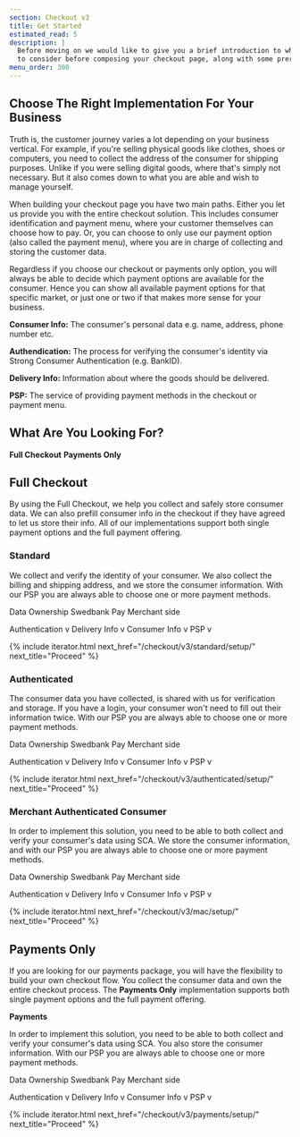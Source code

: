 ```yaml
---
section: Checkout v3
title: Get Started
estimated_read: 5
description: |
  Before moving on we would like to give you a brief introduction to what you need
  to consider before composing your checkout page, along with some prerequisites.
menu_order: 300
---
```


## Choose The Right Implementation For Your Business

Truth is, the customer journey varies a lot depending on your business
vertical. For example, if you're selling physical goods like clothes, shoes or
computers, you need to collect the address of the consumer for shipping
purposes. Unlike if you were selling digital goods, where that's simply not
necessary. But it also comes down to what you are able and wish to manage
yourself.

When building your checkout page you have two main paths. Either you let us
provide you with the entire checkout solution. This includes consumer
identification and payment menu, where your customer themselves can choose how
to pay. Or, you can choose to only use our payment option (also called the
payment menu), where you are in charge of collecting and storing the customer
data.

Regardless if you choose our checkout or payments only option, you will always
be able to decide which payment options are available for the consumer. Hence
you can show all available payment options for that specific market, or just one
or two if that makes more sense for your business.

**Consumer Info:**  The consumer's personal data e.g. name, address, phone
number etc.

**Authendication:** The process for verifying the consumer's identity via
Strong Consumer Authentication (e.g. BankID).

**Delivery Info:** Information about where the goods should be delivered.

**PSP:** The service of providing payment methods in the checkout or payment
menu.

## What Are You Looking For?

**Full Checkout**
**Payments Only**

## Full Checkout

By using the Full Checkout, we help you collect and safely store consumer data.
We can also prefill consumer info in the checkout if they have agreed to let us
store their info. All of our implementations support both single payment options
and the full payment offering.

### Standard

We collect and verify the identity of your consumer. We also collect the billing
and shipping address, and we store the consumer information. With our PSP you
are always able to choose one or more payment methods.

Data Ownership          Swedbank Pay                  Merchant side

Authentication          v
Delivery Info           v
Consumer Info           v
PSP                     v

{% include iterator.html next_href="/checkout/v3/standard/setup/"
                         next_title="Proceed" %}

### Authenticated

The consumer data you have collected, is shared with us for verification and
storage. If you have a login, your consumer won't need to fill out their
information twice. With our PSP you are always able to choose one or more
payment methods.

Data Ownership          Swedbank Pay                  Merchant side

Authentication          v
Delivery Info           v
Consumer Info                                         v
PSP                     v

{% include iterator.html next_href="/checkout/v3/authenticated/setup/"
                         next_title="Proceed" %}

### Merchant Authenticated Consumer

In order to implement this solution, you need to be able to both collect and
verify your consumer's data using SCA. We store the consumer information, and
with our PSP you are always able to choose one or more payment methods.

Data Ownership          Swedbank Pay                  Merchant side

Authentication                                        v
Delivery Info                                         v
Consumer Info           v
PSP                     v

{% include iterator.html next_href="/checkout/v3/mac/setup/"
                         next_title="Proceed" %}

## Payments Only

If you are looking for our payments package, you will have the flexibility to
build your own checkout flow. You collect the consumer data and own the entire
checkout process. The **Payments Only** implementation supports both single
payment options and the full payment offering.

**Payments**

In order to implement this solution, you need to be able to both collect and
verify your consumer's data using SCA. You also store the consumer information.
With our PSP you are always able to choose one or more payment methods.

Data Ownership          Swedbank Pay                  Merchant side

Authentication                                        v
Delivery Info                                         v
Consumer Info                                         v
PSP                     v

{% include iterator.html next_href="/checkout/v3/payments/setup/"
                         next_title="Proceed" %}
